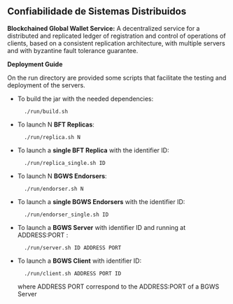 ## Confiabilidade de Sistemas Distribuidos

**Blockchained Global Wallet Service:**
A decentralized service for a distributed and replicated ledger of registration and control of operations of clients, based on a consistent replication architecture, with multiple servers and with byzantine fault tolerance guarantee.

**Deployment Guide**

On the run directory are provided some scripts that facilitate the testing and deployment of the servers.

* To build the jar with the needed dependencies:

		./run/build.sh

* To launch N **BFT Replicas**:

		./run/replica.sh N

* To launch a **single BFT Replica** with the identifier ID:

		./run/replica_single.sh ID

* To launch N **BGWS Endorsers**:

		./run/endorser.sh N

* To launch a **single BGWS Endorsers** with the identifier ID:

		./run/endorser_single.sh ID

* To launch a **BGWS Server** with identifier ID and running at ADDRESS:PORT :

		./run/server.sh ID ADDRESS PORT

* To launch a **BGWS Client** with identifier ID:

		./run/client.sh ADDRESS PORT ID
	where ADDRESS PORT correspond to the ADDRESS:PORT of a BGWS Server
